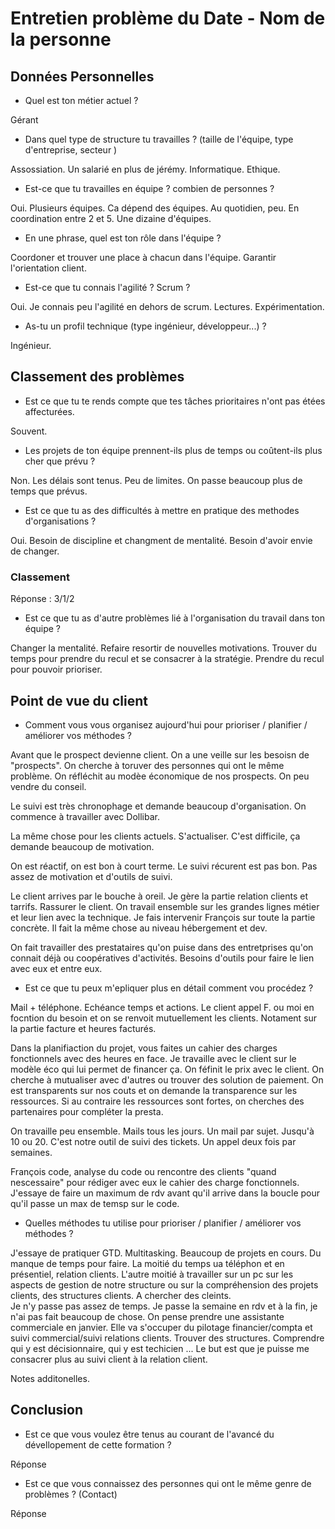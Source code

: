 # Entretien problème du Date  - Nom de la personne

## Données Personnelles

- Quel est ton métier actuel ?

Gérant

- Dans quel type de structure tu travailles ? (taille de l'équipe, type d'entreprise, secteur )

Assossiation. Un salarié en plus de jérémy. Informatique. Ethique. 

- Est-ce que tu travailles en équipe ? combien de personnes ?

Oui. Plusieurs équipes. Ca dépend des équipes. Au quotidien, peu. En coordination entre 2 et 5. Une dizaine d'équipes.
 
- En une phrase, quel est ton rôle dans l'équipe ?

Coordoner et trouver une place à chacun dans l'équipe. Garantir l'orientation client.

- Est-ce que tu connais l'agilité ? Scrum ?

Oui. Je connais peu l'agilité en dehors de scrum. Lectures. Expérimentation.

- As-tu un profil technique (type ingénieur, développeur...) ?

Ingénieur.

## Classement des problèmes

- Est ce que tu te rends compte que tes tâches prioritaires n'ont pas étées affecturées.

Souvent. 

- Les projets de ton équipe prennent-ils plus de temps ou coûtent-ils plus cher que prévu ?

Non. Les délais sont tenus. Peu de limites. On passe beaucoup plus de temps que prévus. 

- Est ce que tu as des difficultés à mettre en pratique des methodes d'organisations ?

Oui. Besoin de discipline et changment de mentalité. Besoin d'avoir envie de changer.

### Classement

Réponse : 3/1/2

- Est ce que tu as d'autre problèmes lié à l'organisation du travail dans ton équipe ?

Changer la mentalité. Refaire resortir de nouvelles motivations. Trouver du temps pour prendre du recul et se consacrer à la stratégie. 
Prendre du recul pour pouvoir prioriser. 

## Point de vue du client

- Comment vous vous organisez aujourd'hui pour prioriser / planifier / améliorer vos méthodes ?

Avant que le prospect devienne client. On a une veille sur les besoisn de "prospects". On cherche à toruver des personnes qui ont le même problème.
On réfléchit au modèe économique de nos prospects. On peu vendre du conseil. 

Le suivi est très chronophage et demande beaucoup d'organisation. On commence à travailler avec Dollibar. 

La même chose pour les clients actuels. S'actualiser. C'est difficile, ça demande beaucoup de motivation.

On est réactif, on est bon à court terme. Le suivi récurent est pas bon. Pas assez de motivation et d'outils de suivi.

Le client arrives par le bouche à oreil. Je gère la partie relation clients et tarrifs. Rassurer le client. On travail ensemble sur les grandes lignes métier et leur lien avec la technique.
Je fais intervenir François sur toute la partie concrète. Il fait la même chose au niveau hébergement et dev. 

On fait travailler des prestataires qu'on puise dans des entretprises qu'on connait déjà ou coopératives d'activités.
Besoins d'outils pour faire le lien avec eux et entre eux. 

- Est ce que tu peux m'epliquer plus en détail comment vou procédez ?

Mail + téléphone. Echéance temps et actions. Le client appel F. ou moi en focntion du besoin et on se renvoit mutuellement les clients. 
Notament sur la partie facture et heures facturés. 

Dans la planifiaction du projet, vous faites un cahier des charges fonctionnels avec des heures en face. 
Je travaille avec le client sur le modèle éco qui lui permet de financer ça. 
On féfinit le prix avec le client. On cherche à mutualiser avec d'autres ou trouver des solution de paiement.
On est transparents sur nos couts et on demande la transparence sur les ressources.
Si au contraire les ressources sont fortes, on cherches des partenaires pour compléter la presta. 

On travaille peu ensemble. Mails tous les jours. Un mail par sujet. Jusqu'à 10 ou 20. C'est notre outil de suivi des tickets. Un appel deux fois par semaines. 

François code, analyse du code ou rencontre des clients "quand nescessaire" pour rédiger avec eux le cahier des charge fonctionnels.
J'essaye de faire un maximum de rdv avant qu'il arrive dans la boucle pour qu'il passe un max de temsp sur le code. 

- Quelles méthodes tu utilise pour prioriser / planifier / améliorer vos méthodes ?

J'essaye de pratiquer GTD. Multitasking. Beaucoup de projets en cours. Du manque de temps pour faire. 
La moitié du temps ua téléphon et en présentiel, relation clients.
L'autre moitié à travailler sur un pc sur les aspects de gestion de notre structure ou sur la compréhension des projets clients, des structures clients. A chercher des cleints.  
Je n'y passe pas assez de temps. 
Je passe la semaine en rdv et à la fin, je n'ai pas fait beaucoup de chose. 
On pense prendre une assistante commerciale en janvier. Elle va s'occuper du pilotage financier/compta et suivi commercial/suivi relations clients. Trouver des structures. Comprendre qui y est décisionnaire, qui y est techicien ...
Le but est que je puisse me consacrer plus au suivi client à la relation client. 


Notes additonelles.

## Conclusion

- Est ce que vous voulez être tenus au courant de l'avancé du dévellopement de cette formation ?

Réponse

- Est ce que vous connaissez des personnes qui ont le même genre de problèmes ? (Contact)

Réponse

